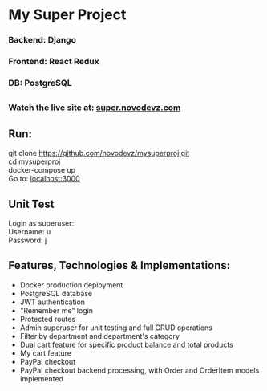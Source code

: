 # My Super Project

### Backend: Django

### Frontend: React Redux

### DB: PostgreSQL

##

### Watch the live site at: [super.novodevz.com](https://super.novodevz.com)

##

## Run:

git clone https://github.com/novodevz/mysuperproj.git  
cd mysuperproj  
docker-compose up  
Go to: [localhost:3000](localhost:3000)

## Unit Test

Login as superuser:  
Username: u  
Password: j

## Features, Technologies & Implementations:

- Docker production deployment
- PostgreSQL database
- JWT authentication
- "Remember me" login
- Protected routes
- Admin superuser for unit testing and full CRUD operations
- Filter by department and department's category
- Dual cart feature for specific product balance and total products
- My cart feature
- PayPal checkout
- PayPal checkout backend processing, with Order and OrderItem models implemented
